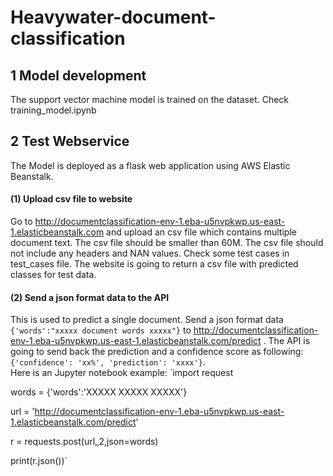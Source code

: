 # Heavywater-document-classification
## 1 Model development 
The support vector machine model is trained on the dataset. Check training_model.ipynb
## 2 Test Webservice
The Model is deployed as a flask web application using AWS Elastic Beanstalk. 
#### (1) Upload csv file to website
Go to http://documentclassification-env-1.eba-u5nvpkwp.us-east-1.elasticbeanstalk.com and upload an csv file which contains multiple document text. The csv file should be smaller than 60M. The csv file should not include any headers and NAN values. Check some test cases in test_cases file. The website is going to return a csv file with predicted classes for test data. 
#### (2) Send a json format data to the API
This is used to predict a single document. Send a json format data `{'words':"xxxxx document words xxxxx"}` to http://documentclassification-env-1.eba-u5nvpkwp.us-east-1.elasticbeanstalk.com/predict . The API is going to send back the prediction and a confidence score as following: `{'confidence': 'xx%', 'prediction': 'xxxx'}`. <br/>
Here is an Jupyter notebook example:
`import request


words = {'words':'XXXXX XXXXX XXXXX'}


url = 'http://documentclassification-env-1.eba-u5nvpkwp.us-east-1.elasticbeanstalk.com/predict'


r = requests.post(url_2,json=words)


print(r.json())`

